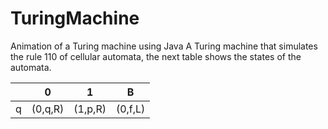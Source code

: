 # TuringMachine
Animation of a Turing machine using Java
A Turing machine that simulates the rule 110 of cellular automata, the next table shows the states of the automata.



|   | 0 | 1 | B |
|---|---|---|---|
| q |(0,q,R)| (1,p,R) |(0,f,L)|


